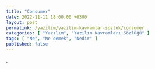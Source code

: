 ```yaml
---
title: "Consumer"
date: 2022-11-11 18:00:00 +0300
layout: post
permalink: /yazilim/yazilim-kavramlar-sozluk/consumer
categories: [ "Yazılım", "Yazılım Kavramları Sözlüğü" ]
tags: [ "Ne", "Ne demek", "Nedir" ]
published: false
---
```


.
